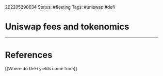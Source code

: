 202205290034
Status: #fleeting
Tags: #uniswap #defi

# Uniswap fees and tokenomics








---
# References
[[Where do DeFi yields come from]]

